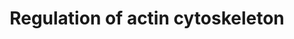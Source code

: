 ---
annotations:
- id: PW:0000004
  parent: regulatory pathway
  type: Pathway Ontology
  value: regulatory pathway
- id: PW:0000648
  parent: signaling pathway
  type: Pathway Ontology
  value: cell adhesion signaling pathway
authors:
- 169.230.77.174
- MaintBot
- AlexanderPico
- Khanspers
- Diana.gco
- Ddigles
- Mkutmon
- Egonw
- Zari
- Finterly
- Eweitz
citedin:
- link: PMC6834541
  title: Altered Levels of Proteins and Phosphoproteins, in the Absence of Early Causative
    Transcriptional Changes, Shape the Molecular Pathogenesis in the Brain of Young
    Presymptomatic Ki91 SCA3/MJD Mouse (2019)
description: A cytoskeleton is a complex, dynamic network of interlinking protein
  filaments that extends from the cell nucleus to the cell membrane. Actin filaments,
  composed of the abundant actin protein, are a main component of the cytoskeleton,
  playing a key role muscle contraction.  http://www.genome.jp/kegg/pathway/hsa/hsa04810.html   Proteins
  on this pathway have targeted assays available via the [https://assays.cancer.gov/available_assays?wp_id=WP51
  CPTAC Assay Portal]
last-edited: 2021-05-11
ndex: dfc4f4b4-8b60-11eb-9e72-0ac135e8bacf
organisms:
- Homo sapiens
redirect_from:
- /index.php/Pathway:WP51
- /instance/WP51
- /instance/WP51_r116716
revision: r116716
schema-jsonld:
- '@context': https://schema.org/
  '@id': https://wikipathways.github.io/pathways/WP51.html
  '@type': Dataset
  creator:
    '@type': Organization
    name: WikiPathways
  description: A cytoskeleton is a complex, dynamic network of interlinking protein
    filaments that extends from the cell nucleus to the cell membrane. Actin filaments,
    composed of the abundant actin protein, are a main component of the cytoskeleton,
    playing a key role muscle contraction.  http://www.genome.jp/kegg/pathway/hsa/hsa04810.html   Proteins
    on this pathway have targeted assays available via the [https://assays.cancer.gov/available_assays?wp_id=WP51
    CPTAC Assay Portal]
  keywords:
  - ABI2
  - ACTB
  - ACTG1
  - ACTN1
  - APC
  - ARHGEF1
  - ARHGEF4
  - ARHGEF6
  - ARHGEF7
  - ARPC5
  - Acetylcholine
  - Apc2
  - BAIAP2
  - BCAR1
  - BDKRB1
  - BDKRB2
  - BRAF
  - Bradykinin
  - C11orf13
  - C3orf10
  - CD14
  - CDC42
  - CFL1
  - CFL2
  - CHRM1
  - CHRM2
  - CHRM3
  - CHRM4
  - CHRM5
  - CRK
  - CSK
  - CYFIP2
  - DIAP1
  - DIAP3
  - DOCK1
  - EGF
  - EGFR
  - ENAH
  - F2
  - F2R
  - FGD1
  - FGF1
  - FGF10
  - FGF11
  - FGF12
  - FGF13
  - FGF14
  - FGF15/19
  - FGF16
  - FGF17
  - FGF18
  - FGF2
  - FGF20
  - FGF21
  - FGF22
  - FGF23
  - FGF3
  - FGF4
  - FGF5
  - FGF6
  - FGF7
  - FGF8
  - FGF9
  - FGFR1
  - FGFR2
  - FGFR3
  - FGFR4
  - FN1
  - GIT1
  - GNA12
  - GNA13
  - GNG12
  - GRLF1
  - GSN
  - IQGAP1
  - ITGA1
  - KRAS
  - LIMK1
  - LPS
  - MAP2K1
  - MAP2K2
  - MAPK1
  - MAPK3
  - MAPK4
  - MAPK6
  - MOS
  - MRAS
  - MSN
  - MYH10
  - MYL1
  - MYL3
  - MYLK
  - NCKAP1
  - NRAS
  - PAK1
  - PAK2
  - PAK3
  - PAK4
  - PAK6
  - PAK7
  - PDGFA
  - PDGFB
  - PDGFRA
  - PDGFRB
  - PFN1
  - PIK3C2A
  - PIK3C2G
  - PIK3C3
  - PIK3CA
  - PIK3CB
  - PIK3CD
  - PIK3CG
  - PIK3R1
  - PIK3R2
  - PIK3R3
  - PIK3R4
  - PIK3R5
  - PIP2
  - PIP3
  - PIP5K1A
  - PIP5K1B
  - PIP5K1C
  - PIP5K2A
  - PIP5K2B
  - PIP5K2C
  - PIP5KL1
  - PPP1R12A
  - PTK2
  - PXN
  - Pik3c2b
  - RAC1
  - RAC1P2
  - RAC1P4
  - RAC2
  - RAC3
  - RAF1
  - RDX
  - RHOA
  - ROCK1
  - ROCK2
  - RRAS
  - RRAS2
  - SLC9A1
  - SOS1
  - SOS2
  - SSH1
  - SSH2
  - SSH3
  - TMSB4X
  - VAV1
  - VCL
  - VIL1
  - VIL2
  - WAS
  - WASF1
  - WASF2
  license: CC0
  name: Regulation of actin cytoskeleton
seo: CreativeWork
title: Regulation of actin cytoskeleton
wpid: WP51
---
